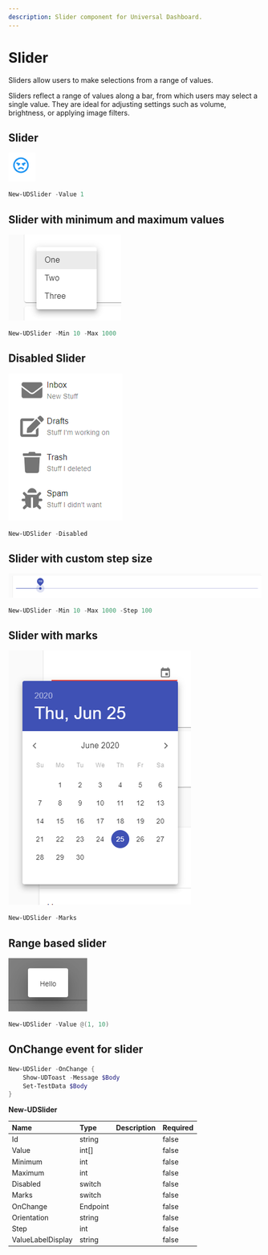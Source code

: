 ```yaml
---
description: Slider component for Universal Dashboard.
---
```


# Slider

Sliders allow users to make selections from a range of values.

Sliders reflect a range of values along a bar, from which users may select a single value. They are ideal for adjusting settings such as volume, brightness, or applying image filters.

## Slider 

![](../../../.gitbook/assets/image%20%2837%29.png)

```PowerShell
New-UDSlider -Value 1
```

## Slider with minimum and maximum values

![](../../../.gitbook/assets/image%20%2844%29.png)

```PowerShell
New-UDSlider -Min 10 -Max 1000
```

## Disabled Slider

![](../../../.gitbook/assets/image%20%2859%29.png)

```PowerShell
New-UDSlider -Disabled
```

## Slider with custom step size

![](../../../.gitbook/assets/image%20%2848%29.png)

```PowerShell
New-UDSlider -Min 10 -Max 1000 -Step 100
```

## Slider with marks

![](../../../.gitbook/assets/image%20%2839%29.png)

```PowerShell
New-UDSlider -Marks
```

## Range based slider

![](../../../.gitbook/assets/image%20%2865%29.png)

```PowerShell
New-UDSlider -Value @(1, 10)
```

## OnChange event for slider

```PowerShell
New-UDSlider -OnChange {
    Show-UDToast -Message $Body 
    Set-TestData $Body
}
```



**New-UDSlider**

| Name | Type | Description | Required |
| :--- | :--- | :--- | :--- |
| Id | string |  | false |
| Value | int\[\] |  | false |
| Minimum | int |  | false |
| Maximum | int |  | false |
| Disabled | switch |  | false |
| Marks | switch |  | false |
| OnChange | Endpoint |  | false |
| Orientation | string |  | false |
| Step | int |  | false |
| ValueLabelDisplay | string |  | false |

